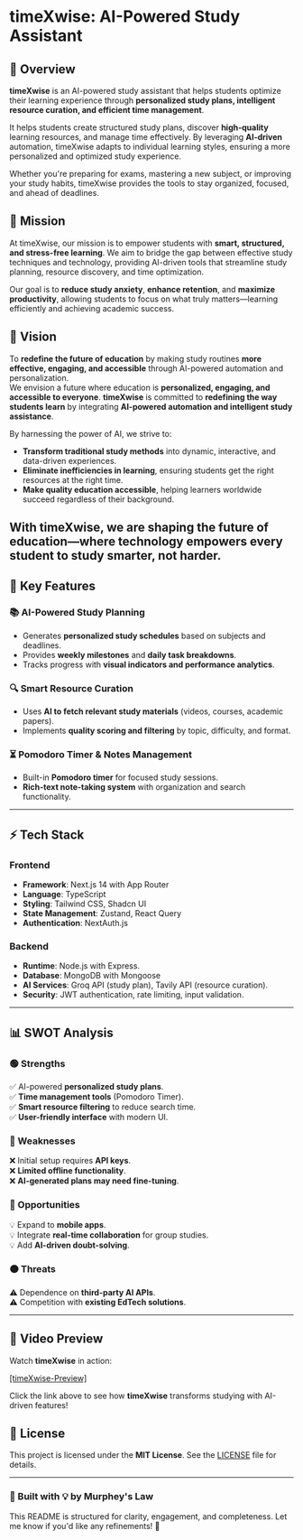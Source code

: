 
# **timeXwise: AI-Powered Study Assistant**  


## 🚀 Overview  

**timeXwise** is an AI-powered study assistant that helps students optimize their learning experience through **personalized study plans, intelligent resource curation, and efficient time management**.  

It helps students create structured study plans, discover **high-quality** learning resources, and manage time effectively. By leveraging **AI-driven** automation, timeXwise adapts to individual learning styles, ensuring a more personalized and optimized study experience.

Whether you're preparing for exams, mastering a new subject, or improving your study habits, timeXwise provides the tools to stay organized, focused, and ahead of deadlines.

## 🎯 Mission  

At timeXwise, our mission is to empower students with **smart, structured, and stress-free learning**. We aim to bridge the gap between effective study techniques and technology, providing AI-driven tools that streamline study planning, resource discovery, and time optimization.

Our goal is to **reduce study anxiety**, **enhance retention**, and **maximize productivity**, allowing students to focus on what truly matters—learning efficiently and achieving academic success.

## 🌟 Vision  

To **redefine the future of education** by making study routines **more effective, engaging, and accessible** through AI-powered automation and personalization.  
We envision a future where education is **personalized, engaging, and accessible to everyone**. **timeXwise** is committed to **redefining the way students learn** by integrating **AI-powered automation and intelligent study assistance**.  

By harnessing the power of AI, we strive to:  

- **Transform traditional study methods** into dynamic, interactive, and data-driven experiences.  
- **Eliminate inefficiencies in learning**, ensuring students get the right resources at the right time.  
- **Make quality education accessible**, helping learners worldwide succeed regardless of their background.  

With **timeXwise**, we are shaping the future of education—where technology empowers every student to **study smarter, not harder**.
---

## 🔑 Key Features  

### **📚 AI-Powered Study Planning**  
- Generates **personalized study schedules** based on subjects and deadlines.  
- Provides **weekly milestones** and **daily task breakdowns**.  
- Tracks progress with **visual indicators and performance analytics**.  

### **🔍 Smart Resource Curation**  
- Uses **AI to fetch relevant study materials** (videos, courses, academic papers).  
- Implements **quality scoring and filtering** by topic, difficulty, and format.  

### **⏳ Pomodoro Timer & Notes Management**  
- Built-in **Pomodoro timer** for focused study sessions.  
- **Rich-text note-taking system** with organization and search functionality.  

---

## ⚡ Tech Stack  

### **Frontend**  
- **Framework**: Next.js 14 with App Router  
- **Language**: TypeScript  
- **Styling**: Tailwind CSS, Shadcn UI  
- **State Management**: Zustand, React Query  
- **Authentication**: NextAuth.js  

### **Backend**  
- **Runtime**: Node.js with Express.  
- **Database**: MongoDB with Mongoose  
- **AI Services**: Groq API (study plan), Tavily API (resource curation).  
- **Security**: JWT authentication, rate limiting, input validation.  

---

## 📊 SWOT Analysis

### **🟢 Strengths**  
✅ AI-powered **personalized study plans**.  
✅ **Time management tools** (Pomodoro Timer).  
✅ **Smart resource filtering** to reduce search time.  
✅ **User-friendly interface** with modern UI.  

### **🔴 Weaknesses**  
❌ Initial setup requires **API keys**.  
❌ **Limited offline functionality**.  
❌ **AI-generated plans may need fine-tuning**.  

### **🔵 Opportunities**  
💡 Expand to **mobile apps**.  
💡 Integrate **real-time collaboration** for group studies.  
💡 Add **AI-driven doubt-solving**.  

### **🟠 Threats**  
⚠️ Dependence on **third-party AI APIs**.  
⚠️ Competition with **existing EdTech solutions**.  

---

## 🎥 Video Preview  

Watch **timeXwise** in action:  

[[timeXwise-Preview]](https://www.youtube.com/watch?v=CTYhVYRuTa8)  

Click the link above to see how **timeXwise** transforms studying with AI-driven features! 

## 📜 License  

This project is licensed under the **MIT License**. See the [LICENSE](LICENSE) file for details.  

---

### 🚀 Built with 💡 by **Murphey's Law**  

This README is structured for clarity, engagement, and completeness. Let me know if you'd like any refinements! 🚀
